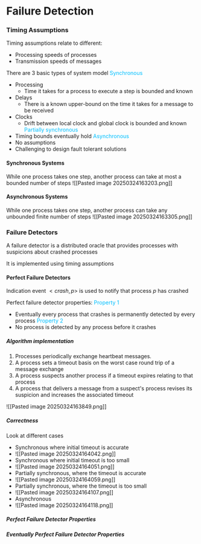 # Failure Detection

### Timing Assumptions
Timing assumptions relate to different:
- Processing speeds of processes
- Transmission speeds of messages

There are 3 basic types of system model
<span style="color:#00bfff">Synchronous</span>
- Processing 
	- Time it takes for a process to execute a step is bounded and known
- Delays
	- There is a known upper-bound on the time it takes for a message to be received
- Clocks
	- Drift between local clock and global clock is bounded and known
<span style="color:#00bfff">Partially synchronous</span>
- Timing bounds eventually hold
<span style="color:#00bfff">Asynchronous</span>
- No assumptions
- Challenging to design fault tolerant solutions


#### Synchronous Systems
While one process takes one step, another process can take at most a bounded number of steps
![[Pasted image 20250324163203.png]]

#### Asynchronous Systems
While one process takes one step, another process can take any unbounded finite number of steps
![[Pasted image 20250324163305.png]]

### Failure Detectors
A failure detector is a distributed oracle that provides processes with suspicions about crashed processes

It is implemented using timing assumptions

#### Perfect Failure Detectors
Indication event $<crash, p>$ is used to notify that process $p$ has crashed

Perfect failure detector properties:
<span style="color:#00bfff">Property 1</span>
- Eventually every process that crashes is permanently detected by every process
<span style="color:#00bfff">Property 2</span>
- No process is detected by any process before it crashes

##### Algorithm implementation
1. Processes periodically exchange heartbeat messages. 
2. A process sets a timeout basis on the worst case round trip of a message exchange
3. A process suspects another process if a timeout expires relating to that process
4. A process that delivers a message from a suspect's process revises its suspicion and increases the associated timeout

![[Pasted image 20250324163849.png]]

##### Correctness
Look at different cases
- Synchronous where initial timeout is accurate
- ![[Pasted image 20250324164042.png]]
- Synchronous where initial timeout is too small
- ![[Pasted image 20250324164051.png]]
- Partially synchronous, where the timeout is accurate
- ![[Pasted image 20250324164059.png]]
- Partially synchronous, where the timeout is too small
- ![[Pasted image 20250324164107.png]]
- Asynchronous
- ![[Pasted image 20250324164118.png]]

##### Perfect Failure Detector Properties

##### Eventually Perfect Failure Detector Properties